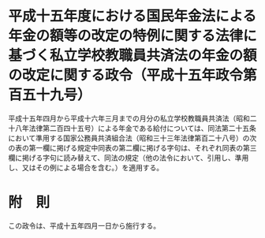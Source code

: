 # 平成十五年度における国民年金法による年金の額等の改定の特例に関する法律に基づく私立学校教職員共済法の年金の額の改定に関する政令（平成十五年政令第百五十九号）
平成十五年四月から平成十六年三月までの月分の私立学校教職員共済法（昭和二十八年法律第二百四十五号）による年金である給付については、同法第二十五条において準用する国家公務員共済組合法（昭和三十三年法律第百二十八号）の次の表の第一欄に掲げる規定中同表の第二欄に掲げる字句は、それぞれ同表の第三欄に掲げる字句に読み替えて、同法の規定（他の法令において、引用し、準用し、又はその例による場合を含む。）を適用する。
# 附　則
この政令は、平成十五年四月一日から施行する。
